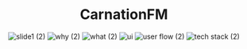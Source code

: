 <div align="center">
  <h1 align="center">CarnationFM</h1>

![slide1 (2)](https://github.com/Tranquil-Flow/carnation-radio/assets/101796507/b6a920f2-4061-498c-81e1-c89827636140)
![why (2)](https://github.com/Tranquil-Flow/carnation-radio/assets/101796507/e5c71b8c-41e4-48d8-ba98-28a8704473b5)
![what (2)](https://github.com/Tranquil-Flow/carnation-radio/assets/101796507/52677190-bad4-4b2c-a65d-c815d761b08e)
![ui](https://github.com/Tranquil-Flow/carnation-radio/assets/101796507/5b9e1893-9916-47a6-89a4-efb888ac752d)
![user flow (2)](https://github.com/Tranquil-Flow/carnation-radio/assets/101796507/79402701-3dda-4273-a848-e51590dc87b7)
![tech stack (2)](https://github.com/Tranquil-Flow/carnation-radio/assets/101796507/e45b96ad-d924-4ebe-bc8a-fd2f65aa722d)
